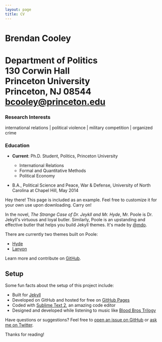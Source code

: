 ```yaml
---
layout: page
title: CV
---
```


# Brendan Cooley
Department of Politics  
130 Corwin Hall  
Princeton University  
Princeton, NJ 08544  
[bcooley@princeton.edu](mailto:bcooley@princeton.edu)
======

### Research Interests
international relations | political violence | military competition | organized crime

### Education
- **Current**: Ph.D. Student, Politics, Princeton University
  - International Relations
  - Formal and Quantitative Methods
  - Political Economy

- B.A., Political Science and Peace, War & Defense, University of North Carolina at Chapel Hill, May 2014




<p class="message">
  Hey there! This page is included as an example. Feel free to customize it for your own use upon downloading. Carry on!
</p>

In the novel, *The Strange Case of Dr. Jeykll and Mr. Hyde*, Mr. Poole is Dr. Jekyll's virtuous and loyal butler. Similarly, Poole is an upstanding and effective butler that helps you build Jekyll themes. It's made by [@mdo](https://twitter.com/mdo).

There are currently two themes built on Poole:

* [Hyde](http://hyde.getpoole.com)
* [Lanyon](http://lanyon.getpoole.com)

Learn more and contribute on [GitHub](https://github.com/poole).

## Setup

Some fun facts about the setup of this project include:

* Built for [Jekyll](http://jekyllrb.com)
* Developed on GitHub and hosted for free on [GitHub Pages](https://pages.github.com)
* Coded with [Sublime Text 2](http://sublimetext.com), an amazing code editor
* Designed and developed while listening to music like [Blood Bros Trilogy](https://soundcloud.com/maddecent/sets/blood-bros-series)

Have questions or suggestions? Feel free to [open an issue on GitHub](https://github.com/poole/issues/new) or [ask me on Twitter](https://twitter.com/mdo).

Thanks for reading!
